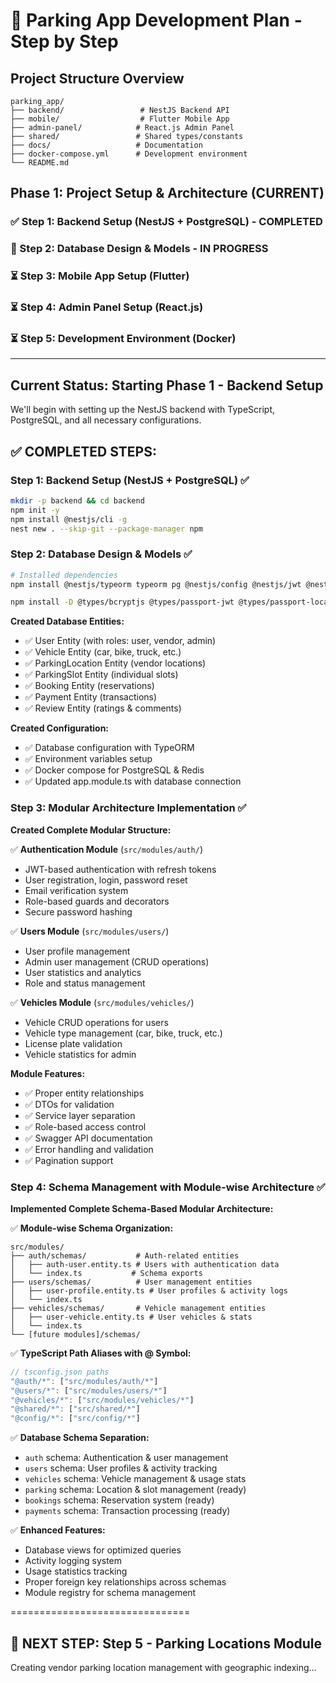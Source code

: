 # 🚗 Parking App Development Plan - Step by Step

## Project Structure Overview
```
parking_app/
├── backend/                 # NestJS Backend API
├── mobile/                  # Flutter Mobile App
├── admin-panel/            # React.js Admin Panel
├── shared/                 # Shared types/constants
├── docs/                   # Documentation
├── docker-compose.yml      # Development environment
└── README.md
```

## Phase 1: Project Setup & Architecture (CURRENT)

### ✅ Step 1: Backend Setup (NestJS + PostgreSQL) - COMPLETED
### 🚀 Step 2: Database Design & Models - IN PROGRESS
### ⏳ Step 3: Mobile App Setup (Flutter)
### ⏳ Step 4: Admin Panel Setup (React.js)
### ⏳ Step 5: Development Environment (Docker)

---

## Current Status: Starting Phase 1 - Backend Setup

We'll begin with setting up the NestJS backend with TypeScript, PostgreSQL, and all necessary configurations.



## ✅ COMPLETED STEPS:

### Step 1: Backend Setup (NestJS + PostgreSQL) ✅
```bash
mkdir -p backend && cd backend
npm init -y
npm install @nestjs/cli -g
nest new . --skip-git --package-manager npm
```

### Step 2: Database Design & Models ✅
```bash
# Installed dependencies
npm install @nestjs/typeorm typeorm pg @nestjs/config @nestjs/jwt @nestjs/passport passport passport-jwt passport-local bcryptjs class-validator class-transformer @nestjs/swagger swagger-ui-express

npm install -D @types/bcryptjs @types/passport-jwt @types/passport-local
```

**Created Database Entities:**
- ✅ User Entity (with roles: user, vendor, admin)
- ✅ Vehicle Entity (car, bike, truck, etc.)
- ✅ ParkingLocation Entity (vendor locations)
- ✅ ParkingSlot Entity (individual slots)
- ✅ Booking Entity (reservations)
- ✅ Payment Entity (transactions)
- ✅ Review Entity (ratings & comments)

**Created Configuration:**
- ✅ Database configuration with TypeORM
- ✅ Environment variables setup
- ✅ Docker compose for PostgreSQL & Redis
- ✅ Updated app.module.ts with database connection

### Step 3: Modular Architecture Implementation ✅
**Created Complete Modular Structure:**

✅ **Authentication Module** (`src/modules/auth/`)
- JWT-based authentication with refresh tokens
- User registration, login, password reset
- Email verification system
- Role-based guards and decorators
- Secure password hashing

✅ **Users Module** (`src/modules/users/`)
- User profile management
- Admin user management (CRUD operations)
- User statistics and analytics
- Role and status management

✅ **Vehicles Module** (`src/modules/vehicles/`)
- Vehicle CRUD operations for users
- Vehicle type management (car, bike, truck, etc.)
- License plate validation
- Vehicle statistics for admin

**Module Features:**
- ✅ Proper entity relationships
- ✅ DTOs for validation
- ✅ Service layer separation
- ✅ Role-based access control
- ✅ Swagger API documentation
- ✅ Error handling and validation
- ✅ Pagination support

### Step 4: Schema Management with Module-wise Architecture ✅
**Implemented Complete Schema-Based Modular Architecture:**

✅ **Module-wise Schema Organization:**
```
src/modules/
├── auth/schemas/           # Auth-related entities
│   ├── auth-user.entity.ts # Users with authentication data
│   └── index.ts           # Schema exports
├── users/schemas/          # User management entities
│   ├── user-profile.entity.ts # User profiles & activity logs
│   └── index.ts
├── vehicles/schemas/       # Vehicle management entities
│   ├── user-vehicle.entity.ts # User vehicles & stats
│   └── index.ts
└── [future modules]/schemas/
```

✅ **TypeScript Path Aliases with @ Symbol:**
```typescript
// tsconfig.json paths
"@auth/*": ["src/modules/auth/*"]
"@users/*": ["src/modules/users/*"] 
"@vehicles/*": ["src/modules/vehicles/*"]
"@shared/*": ["src/shared/*"]
"@config/*": ["src/config/*"]
```

✅ **Database Schema Separation:**
- `auth` schema: Authentication & user management
- `users` schema: User profiles & activity tracking
- `vehicles` schema: Vehicle management & usage stats
- `parking` schema: Location & slot management (ready)
- `bookings` schema: Reservation system (ready)
- `payments` schema: Transaction processing (ready)

✅ **Enhanced Features:**
- Database views for optimized queries
- Activity logging system
- Usage statistics tracking
- Proper foreign key relationships across schemas
- Module registry for schema management

===============================

## 🚀 NEXT STEP: Step 5 - Parking Locations Module

Creating vendor parking location management with geographic indexing...